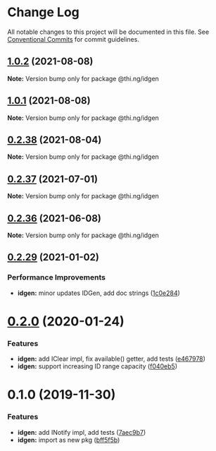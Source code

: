 # Change Log

All notable changes to this project will be documented in this file.
See [Conventional Commits](https://conventionalcommits.org) for commit guidelines.

## [1.0.2](https://github.com/thi-ng/umbrella/compare/@thi.ng/idgen@1.0.1...@thi.ng/idgen@1.0.2) (2021-08-08)

**Note:** Version bump only for package @thi.ng/idgen





## [1.0.1](https://github.com/thi-ng/umbrella/compare/@thi.ng/idgen@0.2.38...@thi.ng/idgen@1.0.1) (2021-08-08)

**Note:** Version bump only for package @thi.ng/idgen





## [0.2.38](https://github.com/thi-ng/umbrella/compare/@thi.ng/idgen@0.2.37...@thi.ng/idgen@0.2.38) (2021-08-04)

**Note:** Version bump only for package @thi.ng/idgen





## [0.2.37](https://github.com/thi-ng/umbrella/compare/@thi.ng/idgen@0.2.36...@thi.ng/idgen@0.2.37) (2021-07-01)

**Note:** Version bump only for package @thi.ng/idgen





## [0.2.36](https://github.com/thi-ng/umbrella/compare/@thi.ng/idgen@0.2.35...@thi.ng/idgen@0.2.36) (2021-06-08)

**Note:** Version bump only for package @thi.ng/idgen





## [0.2.29](https://github.com/thi-ng/umbrella/compare/@thi.ng/idgen@0.2.28...@thi.ng/idgen@0.2.29) (2021-01-02)


### Performance Improvements

* **idgen:** minor updates IDGen, add doc strings ([1c0e284](https://github.com/thi-ng/umbrella/commit/1c0e284e9f48d4a37a55f74db0fb2b6eade9dc89))





# [0.2.0](https://github.com/thi-ng/umbrella/compare/@thi.ng/idgen@0.1.0...@thi.ng/idgen@0.2.0) (2020-01-24)

### Features

* **idgen:** add IClear impl, fix available() getter, add tests ([e467978](https://github.com/thi-ng/umbrella/commit/e467978f7cd3e82b188ce40631f7367d8e9cebdd))
* **idgen:** support increasing ID range capacity ([f040eb5](https://github.com/thi-ng/umbrella/commit/f040eb5cb04e458e753fb37fa4dc2fc32a3e0e8c))

# 0.1.0 (2019-11-30)

### Features

* **idgen:** add INotify impl, add tests ([7aec9b7](https://github.com/thi-ng/umbrella/commit/7aec9b7e7cd0d335e90bd50f5fb47c7b72188fbf))
* **idgen:** import as new pkg ([bff5f5b](https://github.com/thi-ng/umbrella/commit/bff5f5b66d05449c79e5087385bdecc43594a700))
